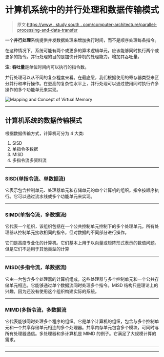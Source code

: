 # 计算机系统中的并行处理和数据传输模式

> 原文:[https://www . study south . com/computer-architecture/parallel-processing-and-data-transfer](https://www.studytonight.com/computer-architecture/parallel-processing-and-data-transfer)

一个**并行处理**系统提供并发数据处理来增加执行时间，而不是顺序处理每条指令。

在这种情况下，系统可能有两个或更多的算术逻辑单元，应该能够同时执行两个或更多的指令。并行处理的目的是加快计算机的处理能力，增加其吞吐量。

**注:** **吞吐量**是单位时间内可以执行的指令数。

并行处理可以从不同的复杂程度来看。在最底层，我们根据使用的寄存器类型来区分并行和串行操作。在更高的复杂性水平上，并行处理可以通过使用同时执行许多操作的多个功能单元来实现。

![Mapping and Concept of Virtual Memory](../Images/2b0fb0100a8522b64e187819a8df2cb5.png)

* * *

## 计算机系统的数据传输模式

根据数据传输方式，计算机可分为 4 大类:

1.  SISD
2.  单指令多数据
3.  MISD
4.  多指令流多资料流

* * *

### SISD(单指令流、单数据流)

它表示包含控制单元、处理器单元和存储单元的单个计算机的组织。指令按顺序执行。它可以通过流水线或多个功能单元来实现。

* * *

### SIMD(单指令流，多数据流)

它代表一个组织，该组织包括在一个公共控制单元控制下的多个处理单元。所有处理器从控制单元接收相同的指令，但对数据的不同部分进行操作。

它们是高度专业化的计算机。它们基本上用于以向量或矩阵形式表示的数值问题。但是它们不适用于其他类型的计算

* * *

### MISD(多指令流，单数据流)

它由一台包含多个处理器的计算机组成，这些处理器与多个控制单元和一个公共存储单元相连。它能够通过单个数据流同时处理多个指令。MISD 结构只是理论上的兴趣，因为还没有使用这个组织构建实际的系统。

* * *

### MIMD(多指令流，多数据流

它代表能够同时处理多个程序的组织。它是单个计算机的组织，包含与多个控制单元和一个共享存储单元相连的多个处理器。共享内存单元包含多个模块，可同时与所有处理器通信。多处理器和多计算机是 MIMD 的例子。它满足了大规模计算的需求。

* * *

* * *